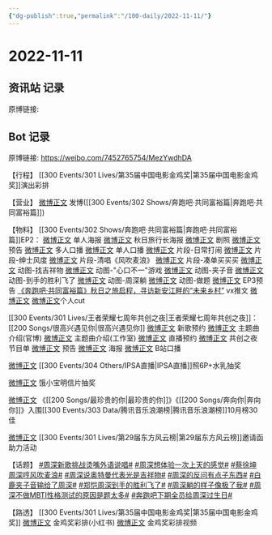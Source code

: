```yaml
---
{"dg-publish":true,"permalink":"/100-daily/2022-11-11/"}
---
```



# 2022-11-11

## 资讯站 记录

原博链接:

## Bot 记录

原博链接: https://weibo.com/7452765754/MezYwdhDA

【行程】
[[300 Events/301 Lives/第35届中国电影金鸡奖\|第35届中国电影金鸡奖]]演出彩排

【营业】
[微博正文](http://weibo.com/1736988591/MeyZl0Cua) 发博([[300 Events/302 Shows/奔跑吧·共同富裕篇\|奔跑吧·共同富裕篇]])

【物料】
[[300 Events/302 Shows/奔跑吧·共同富裕篇\|奔跑吧·共同富裕篇]]EP2：
[微博正文](https://weibo.com/5242381821/Mev7u2pdN) 单人海报
[微博正文](https://weibo.com/5242381821/MevpPnbmE) 秋日旅行长海报
[微博正文](https://weibo.com/5242381821/MewkD5ZEd) 剧照
[微博正文](https://weibo.com/5242381821/Mex8GAHA6) 预告
[微博正文](https://weibo.com/5242381821/Mevdv1uLh) 多人口播
[微博正文](https://weibo.com/5242381821/MevjaxQ3M) 单人口播
[微博正文](https://weibo.com/5242381821/MevO1D9TO) 片段-日常打闹
[微博正文](https://weibo.com/5242381821/MexnrvNeS) 片段-绅士风度
[微博正文](https://weibo.com/5242381821/MewAJuxI5) 片段-清唱《风吹麦浪》
[微博正文](https://weibo.com/5242381821/MexA2rCi8) 片段-凑单买买买
[微博正文](https://weibo.com/5242381821/MezfyuCVm) 动图-找吉祥物
[微博正文](https://weibo.com/5242381821/MeznZzamP) 动图-"心口不一"游戏
[微博正文](https://weibo.com/5242381821/MeztoFvDa) 动图-夹子音
[微博正文](https://weibo.com/5242381821/MezAZD4AM) 动图-到手的胜利飞了
[微博正文](https://weibo.com/5242381821/MezJDlH7P) 动图-周深躺
[微博正文](https://weibo.com/5242381821/MezK86Pfg) 动图-做题
[微博正文](https://weibo.com/5242381821/MeA0toysR) EP3预告
[《奔跑吧·共同富裕篇》秋日之旅启程，寻访新安江畔的“未来乡村”](https://weibo.cn/sinaurl?u=https%3A%2F%2Fmp.weixin.qq.com%2Fs%2FOvxttMvbYdLNCrs4SwkCTg) vx推文
[微博正文](http://weibo.com/1591169702/MezO58Zmh) [微博正文](http://weibo.com/1371117067/MezSlxq9w)个人cut

[[300 Events/301 Lives/王者荣耀七周年共创之夜\|王者荣耀七周年共创之夜]]：[[200 Songs/很高兴遇见你\|很高兴遇见你]]
[微博正文](https://m.weibo.cn/2169129705/4834573722059866) 新歌预约
[微博正文](http://weibo.com/5698023579/Mevdv0oH3) 主题曲介绍(官博)
[微博正文](http://weibo.com/7478855230/MevrLoFrr) 主题曲介绍(工作室)
[微博正文](https://weibo.com/5698023579/MezgOyvj8) 直播预约
[微博正文](http://weibo.com/5698023579/MezldgNkk) 共创之夜节目单
[微博正文](http://weibo.com/7712820124/Mezz93Ak7) 预告
[微博正文](http://weibo.com/7712820124/MezJ6jlfp) 海报
[微博正文](http://weibo.com/6466290670/MezWNitNf) B站口播

[微博正文](http://weibo.com/1851789841/MeyTHaZfl) [[300 Events/304 Others/IPSA直播\|IPSA直播]]照6P+水乳抽奖

[微博正文](http://weibo.com/2606197387/MewZrksRD) 饿小宝明信片抽奖

[微博正文](http://weibo.com/7530784115/MevBQAWMW) 《[[200 Songs/最珍贵的你\|最珍贵的你]]》《[[200 Songs/奔向你\|奔向你]]》入围[[300 Events/303 Data/腾讯音乐浪潮榜\|腾讯音乐浪潮榜]]10月榜30佳

[微博正文](https://m.weibo.cn/5516625428/4834686092185996) [[300 Events/301 Lives/第29届东方风云榜\|第29届东方风云榜]]邀请函助力活动

【话题】
[#周深新歌挑战烫嘴外语说唱#](https://s.weibo.com/weibo?q=%23%E5%91%A8%E6%B7%B1%E6%96%B0%E6%AD%8C%E6%8C%91%E6%88%98%E7%83%AB%E5%98%B4%E5%A4%96%E8%AF%AD%E8%AF%B4%E5%94%B1%23)
[#周深想体验一次上天的感觉#](https://s.weibo.com/weibo?q=%23%E5%91%A8%E6%B7%B1%E6%83%B3%E4%BD%93%E9%AA%8C%E4%B8%80%E6%AC%A1%E4%B8%8A%E5%A4%A9%E7%9A%84%E6%84%9F%E8%A7%89%23)
[#蔡徐坤周深哼风吹麦浪#](https://s.weibo.com/weibo?q=%23%E8%94%A1%E5%BE%90%E5%9D%A4%E5%91%A8%E6%B7%B1%E5%93%BC%E9%A3%8E%E5%90%B9%E9%BA%A6%E6%B5%AA%23)
[#周深说奥特曼代表光是吉祥物#](https://s.weibo.com/weibo?q=%23%E5%91%A8%E6%B7%B1%E8%AF%B4%E5%A5%A5%E7%89%B9%E6%9B%BC%E4%BB%A3%E8%A1%A8%E5%85%89%E6%98%AF%E5%90%89%E7%A5%A5%E7%89%A9%23)
[#周深的反问有点子东西#](https://s.weibo.com/weibo?q=%23%E5%91%A8%E6%B7%B1%E7%9A%84%E5%8F%8D%E9%97%AE%E6%9C%89%E7%82%B9%E5%AD%90%E4%B8%9C%E8%A5%BF%23)
[#白鹿夹子音输给了周深#](https://s.weibo.com/weibo?q=%23%E7%99%BD%E9%B9%BF%E5%A4%B9%E5%AD%90%E9%9F%B3%E8%BE%93%E7%BB%99%E4%BA%86%E5%91%A8%E6%B7%B1%23)
[#郑恺周深到手的胜利飞了#](https://s.weibo.com/weibo?q=%23%E9%83%91%E6%81%BA%E5%91%A8%E6%B7%B1%E5%88%B0%E6%89%8B%E7%9A%84%E8%83%9C%E5%88%A9%E9%A3%9E%E4%BA%86%23)
[#周深躺的样子像极了我#](https://s.weibo.com/weibo?q=%23%E5%91%A8%E6%B7%B1%E8%BA%BA%E7%9A%84%E6%A0%B7%E5%AD%90%E5%83%8F%E6%9E%81%E4%BA%86%E6%88%91%23)
[#周深不做MBTI性格测试的原因是题太多#](https://s.weibo.com/weibo?q=%23%E5%91%A8%E6%B7%B1%E4%B8%8D%E5%81%9AMBTI%E6%80%A7%E6%A0%BC%E6%B5%8B%E8%AF%95%E7%9A%84%E5%8E%9F%E5%9B%A0%E6%98%AF%E9%A2%98%E5%A4%AA%E5%A4%9A%23)
[#奔跑吧下期全员给周深过生日#](https://s.weibo.com/weibo?q=%23%E5%A5%94%E8%B7%91%E5%90%A7%E4%B8%8B%E6%9C%9F%E5%85%A8%E5%91%98%E7%BB%99%E5%91%A8%E6%B7%B1%E8%BF%87%E7%94%9F%E6%97%A5%23)

【路透】
[[300 Events/301 Lives/第35届中国电影金鸡奖\|第35届中国电影金鸡奖]]
[微博正文](http://weibo.com/6433509682/MeyvKzs4o) 金鸡奖彩排(小红书)
[微博正文](https://m.weibo.cn/7365108642/4834743641706197) 金鸡奖彩排视频
